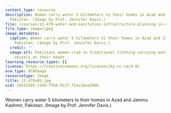 ```yaml
---
content_type: resource
description: Women carry water 5 kilometers to their homes in Azad and Jammu Kashmir,
  Pakistan. (Image by Prof. Jennifer Davis.)
file: /courses/11-479-water-and-sanitation-infrastructure-planning-in-developing-countries-spring-2005/19cb3105118dffb80127f1ec2baa28bb_11-479s05.jpg
file_type: image/jpeg
image_metadata:
  caption: Women carry water 5 kilometers to their homes in Azad and Jammu Kashmir,
    Pakistan. (Image by Prof. Jennifer Davis.)
  credit: ''
  image-alt: Pakistani women clad in traditional clothing carrying water in metalic
    vessels on their heads .
learning_resource_types: []
license: https://creativecommons.org/licenses/by-nc-sa/4.0/
ocw_type: OCWImage
resourcetype: Image
title: 11-479s05.jpg
uid: 19cb3105-118d-ffb8-0127-f1ec2baa28bb
---
```

Women carry water 5 kilometers to their homes in Azad and Jammu Kashmir, Pakistan. (Image by Prof. Jennifer Davis.)